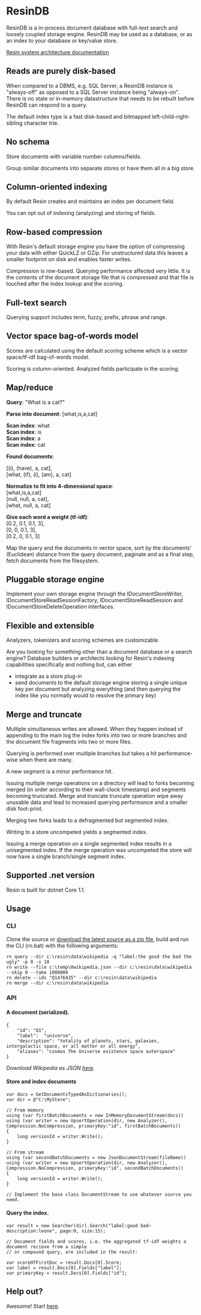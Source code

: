 # ResinDB
ResinDB is a in-process document database with full-text search and loosely coupled storage engine. ResinDB may be used as a database, or as an index to your database or key/value store.

[Resin system architecture documentation](https://github.com/kreeben/resin/blob/master/docs/Resin%20overview.pdf)

## Reads are purely disk-based
When compared to a DBMS, e.g. SQL Server, a ResinDB instance is "always-off" as opposed to a SQL Server instance being "always-on". There is no state or in-memory datastructure that needs to be rebuilt before ResinDB can respond to a query.

The default index type is a fast disk-based and bitmapped left-child-right-sibling character trie.

## No schema
Store documents with variable number columns/fields. 

Group similar documents into separate stores or have them all in a big store.

## Column-oriented indexing
By default Resin creates and maintains an index per document field. 

You can opt out of indexing (analyzing) and storing of fields.

## Row-based compression
With Resin's default storage engine you have the option of compressing your data with either QuickLZ or GZip. For unstructured data this leaves a smaller footprint on disk and enables faster writes.

Compression is row-based. Querying performance affected very little. It is the contents of the document storage file that is compressed and that file is touched after the index lookup and the scoring. 

## Full-text search
Querying support includes term, fuzzy, prefix, phrase and range. 

## Vector space bag-of-words model
Scores are calculated using the default scoring scheme which is a vector space/tf-idf bag-of-words model.

Scoring is column-oriented. Analyzed fields participate in the scoring.

## Map/reduce
__Query__: "What is a cat?"

__Parse into document__: [what,is,a,cat]

__Scan index__: what  
__Scan index__: is  
__Scan index__: a  
__Scan index__: cat  

__Found documents__: 

[(i), (have), a, cat],   
[what, (if), (i), (am), a, cat]  

__Normalize to fit into 4-dimensional space__:  
[what,is,a,cat]  
[null, null, a, cat],  
[what, null, a, cat]  

__Give each word a weight (tf-idf)__:  
[0.2, 0.1, 0.1, 3],  
[0,        0, 0.1, 3],   
[0.2,     0, 0.1, 3]   

Map the query and the documents in vector space, sort by the documents' (Euclidean) distance from the query document, paginate and as a final step, fetch documents from the filesystem. 

## Pluggable storage engine
Implement your own storage engine through the IDocumentStoreWriter, IDocumentStoreReadSessionFactory, IDocumentStoreReadSession and IDocumentStoreDeleteOperation interfaces.

## Flexible and extensible
Analyzers, tokenizers and scoring schemes are customizable.

Are you looking for something other than a document database or a search engine? Database builders or architects looking for Resin's indexing capabilities specifically and nothing but, can either 
- integrate as a store plug-in
- send documents to the default storage engine storing a single unique key per document but analyzing everything (and then querying the index like you normally would to resolve the primary key)

## Merge and truncate
Multiple simultaneous writes are allowed. When they happen instead of appending to the main log the index forks into two or more branches and the document file fragments into two or more files. 

Querying is performed over multiple branches but takes a hit performance-wise when there are many.

A new segment is a minor performance hit.

Issuing multiple merge operations on a directory will lead to forks becoming merged (in order according to their wall-clock timestamp) and segments becoming truncated. Merge and truncate truncate operation wipe away unusable data and lead to increased querying performance and a smaller disk foot-print.

Merging two forks leads to a defragmented but segmented index.

Writing to a store uncompeted yields a segmented index.

Issuing a merge operation on a single segmented index results in a unisegmented index. If the merge operation was uncompeted the store will now have a single branch/single segment index.

## Supported .net version
Resin is built for dotnet Core 1.1.

## Usage
### CLI
Clone the source or [download the latest source as a zip file](https://github.com/kreeben/resin/archive/master.zip), build and run the CLI (rn.bat) with the following arguments:

	rn query --dir c:\resin\data\wikipedia -q "label:the good the bad the ugly" -p 0 -s 10
	rn write --file c:\temp\0wikipedia.json --dir c:\resin\data\wikipedia --skip 0 --take 1000000
	rn delete --ids "Q1476435" --dir c:\resin\data\wikipedia
	rn merge --dir c:\resin\data\wikipedia
### API
#### A document (serialized).

	{
		"id": "Q1",
		"label":  "universe",
		"description": "totality of planets, stars, galaxies, intergalactic space, or all matter or all energy",
		"aliases": "cosmos The Universe existence space outerspace"
	}

_Download Wikipedia as JSON [here](https://dumps.wikimedia.org/wikidatawiki/entities/)._

#### Store and index documents

	var docs = GetDocumentsTypedAsDictionaries();
	var dir = @"C:\MyStore";
	
	// From memory
	using (var firstBatchBocuments = new InMemoryDocumentStream(docs))
	using (var writer = new UpsertOperation(dir, new Analyzer(), Compression.NoCompression, primaryKey:"id", firstBatchBocuments))
	{
		long versionId = writer.Write();
	}
	
	// From stream
	using (var secondBatchDocuments = new JsonDocumentStream(fileName))
	using (var writer = new UpsertOperation(dir, new Analyzer(), Compression.NoCompression, primaryKey:"id", secondBatchDocuments))
	{
		long versionId = writer.Write();
	}

	// Implement the base class DocumentStream to use whatever source you need.

#### Query the index.
<a name="inproc" id="inproc"></a>

	var result = new Searcher(dir).Search("label:good bad~ description:leone", page:0, size:15);

	// Document fields and scores, i.e. the aggregated tf-idf weights a document recieve from a simple 
	// or compound query, are included in the result:

	var scoreOfFirstDoc = result.Docs[0].Score;
	var label = result.Docs[0].Fields["label"];
	var primaryKey = result.Docs[0].Fields["id"];

## Help out?
Awesome! Start [here](https://github.com/kreeben/resin/issues).
